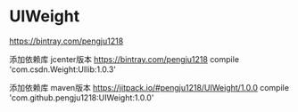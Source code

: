 # UIWeight

https://bintray.com/pengju1218

添加依赖库 jcenter版本   https://bintray.com/pengju1218
compile 'com.csdn.Weight:UIlib:1.0.3'


添加依赖库 maven版本     https://jitpack.io/#pengju1218/UIWeight/1.0.0
compile 'com.github.pengju1218:UIWeight:1.0.0'
